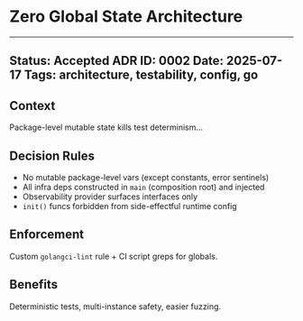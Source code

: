 # Zero Global State Architecture

---
**Status:** Accepted
**ADR ID:** 0002
**Date:** 2025-07-17
**Tags:** architecture, testability, config, go
---
## Context
Package-level mutable state kills test determinism...

## Decision Rules
- No mutable package-level vars (except constants, error sentinels)
- All infra deps constructed in `main` (composition root) and injected
- Observability provider surfaces interfaces only
- `init()` funcs forbidden from side-effectful runtime config

## Enforcement
Custom `golangci-lint` rule + CI script greps for globals.

## Benefits
Deterministic tests, multi-instance safety, easier fuzzing.
